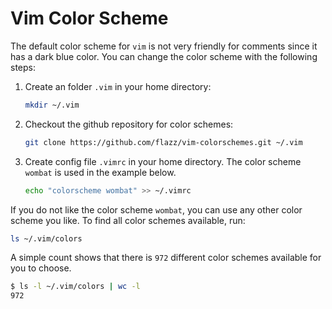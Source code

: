 # Vim Color Scheme

The default color scheme for ``vim`` is not very friendly for comments since it has a dark blue color. You can change the color scheme with the following steps:

1. Create an folder ``.vim`` in your home directory:

    ```bash
    mkdir ~/.vim
    ```

1. Checkout the github repository for color schemes:

    ```bash
    git clone https://github.com/flazz/vim-colorschemes.git ~/.vim
    ```

3. Create config file ``.vimrc`` in your home directory. The color scheme ``wombat`` is used in the example below.

    ```bash
    echo "colorscheme wombat" >> ~/.vimrc
    ```

If you do not like the color scheme ``wombat``, you can use any other color scheme you like. To find all color schemes available, run:

```bash
ls ~/.vim/colors
```

A simple count shows that there is `972` different color schemes available for you to choose.

```bash
$ ls -l ~/.vim/colors | wc -l
972
```
